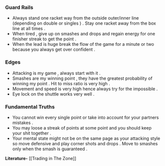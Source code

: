 
### Guard Rails 
- Always stand one racket way from the outside outer/inner line (depending on double or singles ) . Stay one racket away from the box line at all times . 
- When tired , give up on smashes and drops and regain energy for one finisher streak to get the point . 
- When the lead is huge break the flow of the game for a minute or two because you always get over confident . 


### Edges 
- Attacking is my game , always start with it . 
- Smashes are my winning point , they have the greatest probability of winning my point . Hit to miss ratio is very high . 
- Movement and speed is very high hence always try for the impossible . 
- Eye lock on the shuttle works very well .


### Fundamental Truths 
- You cannot win every single point or take into account for your partners mistakes . 
- You may loose a streak of points at some point and you should keep your shit together . 
- Your mental state might not be on the same page as your attacking style so move defensive and play corner shots and drops . Move to smashes only when the smash is guaranteed . 








**Literature-** [[Trading in The Zone]]